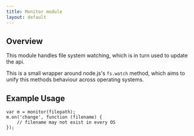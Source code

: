 ```yaml
---
title: Monitor module
layout: default
---
```


## Overview

This module handles file system watching, which is in turn used to update the api.

This is a small wrapper around node.js's `fs.watch` method, which aims to unify this methods behaviour across operating systems.

## Example Usage

    var m = monitor(filepath);
    m.on('change', function (filename) {
        // filename may not exist in every OS
    });
